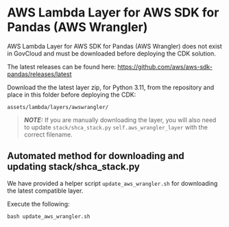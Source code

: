 # AWS Lambda Layer for AWS SDK for Pandas (AWS Wrangler) 

AWS Lambda Layer for AWS SDK for Pandas (AWS Wrangler) does not exist in GovCloud and must be downloaded before deploying the CDK solution.

The latest releases can be found here: https://github.com/aws/aws-sdk-pandas/releases/latest

Download the the latest layer zip, for Python 3.11, from the repository and place in this folder before deploying the CDK:

```assets/lambda/layers/awswrangler/```

> **_NOTE:_** If you are manually downloading the layer, you will also need to update `stack/shca_stack.py` `self.aws_wrangler_layer` with the correct filename.

## Automated method for downloading and updating stack/shca_stack.py

We have provided a helper script `update_aws_wrangler.sh` for downloading the latest compatible layer.

Execute the following:

```
bash update_aws_wrangler.sh
```